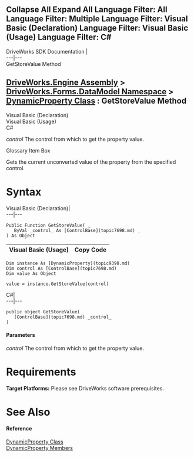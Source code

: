 Collapse All Expand All Language Filter: All  Language Filter: Multiple  Language Filter: Visual Basic (Declaration) Language Filter: Visual Basic (Usage) Language Filter: C#  
---  
DriveWorks SDK Documentation  |   
---|---  
GetStoreValue Method   
  
[DriveWorks.Engine Assembly](topic2156.md) > [DriveWorks.Forms.DataModel Namespace](topic9371.md) > [DynamicProperty Class](topic9398.md) : GetStoreValue Method  
---  
  
Visual Basic (Declaration)    
Visual Basic (Usage)    
C# 

_control_
    The control from which to get the property value.

Glossary Item Box

Gets the current unconverted value of the property from the specified control. 

# Syntax

Visual Basic (Declaration)|   
---|---  
      
    
    Public Function GetStoreValue( _
       ByVal _control_ As [ControlBase](topic7698.md) _
    ) As Object  
  
Visual Basic (Usage)| Copy Code  
---|---  
      
    
    Dim instance As [DynamicProperty](topic9398.md)
    Dim control As [ControlBase](topic7698.md)
    Dim value As Object
     
    value = instance.GetStoreValue(control)  
  
C#|   
---|---  
      
    
    public object GetStoreValue( 
       [ControlBase](topic7698.md) _control_
    )  
  
#### Parameters

 _control_
    The control from which to get the property value.

# Requirements

**Target Platforms:** Please see DriveWorks software prerequisites.

# See Also

#### Reference

[DynamicProperty Class](topic9398.md)   
[DynamicProperty Members](topic9399.md)


